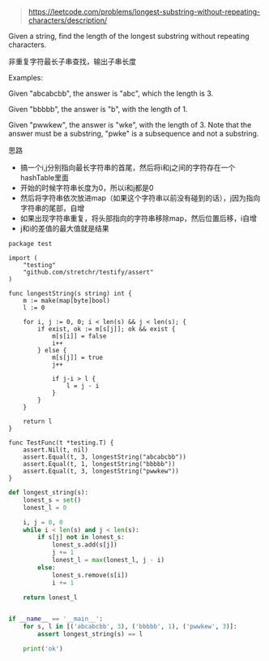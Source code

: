 > https://leetcode.com/problems/longest-substring-without-repeating-characters/description/

Given a string, find the length of the longest substring without repeating characters.

非重复字符最长子串查找，输出子串长度

Examples:

Given "abcabcbb", the answer is "abc", which the length is 3.

Given "bbbbb", the answer is "b", with the length of 1.

Given "pwwkew", the answer is "wke", with the length of 3. Note that the answer must be a substring, "pwke" is a subsequence and not a substring.

思路

- 搞一个i,j分别指向最长字符串的首尾，然后将i和j之间的字符存在一个hashTable里面
- 开始的时候字符串长度为0，所以i和j都是0
- 然后将字符串依次放进map（如果这个字符串以前没有碰到的话），j因为指向字符串的尾部，自增
- 如果出现字符串重复，将头部指向的字符串移除map，然后位置后移，i自增
- j和i的差值的最大值就是结果

```golang
package test

import (
	"testing"
	"github.com/stretchr/testify/assert"
)

func longestString(s string) int {
	m := make(map[byte]bool)
	l := 0

	for i, j := 0, 0; i < len(s) && j < len(s); {
		if exist, ok := m[s[j]]; ok && exist {
			m[s[i]] = false
			i++
		} else {
			m[s[j]] = true
			j++

			if j-i > l {
				l = j - i
			}
		}
	}

	return l
}

func TestFunc(t *testing.T) {
	assert.Nil(t, nil)
	assert.Equal(t, 3, longestString("abcabcbb"))
	assert.Equal(t, 1, longestString("bbbbb"))
	assert.Equal(t, 3, longestString("pwwkew"))
}
```

```python
def longest_string(s):
    lonest_s = set()
    lonest_l = 0

    i, j = 0, 0
    while i < len(s) and j < len(s):
        if s[j] not in lonest_s:
            lonest_s.add(s[j])
            j += 1
            lonest_l = max(lonest_l, j - i)
        else:
            lonest_s.remove(s[i])
            i += 1

    return lonest_l


if __name__ == '__main__':
    for s, l in [('abcabcbb', 3), ('bbbbb', 1), ('pwwkew', 3)]:
        assert longest_string(s) == l

    print('ok')
```